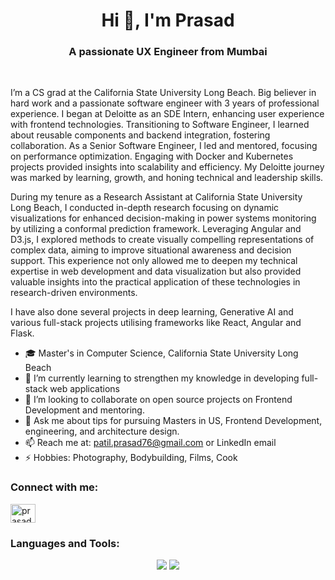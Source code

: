 <h1 align="center">Hi 👋, I'm Prasad</h1>
<h3 align="center">A passionate UX Engineer from Mumbai</h3>
<br/>


I’m a CS grad at the California State University Long Beach. Big believer in hard work and a passionate software engineer with 3 years of professional experience. I began at Deloitte as an SDE Intern, enhancing user experience with frontend technologies. Transitioning to Software Engineer, I learned about reusable components and backend integration, fostering collaboration. As a Senior Software Engineer, I led and mentored, focusing on performance optimization. Engaging with Docker and Kubernetes projects provided insights into scalability and efficiency. My Deloitte journey was marked by learning, growth, and honing technical and leadership skills.

During my tenure as a Research Assistant at California State University Long Beach, I conducted in-depth research focusing on dynamic visualizations for enhanced decision-making in power systems monitoring by utilizing a conformal prediction framework. Leveraging Angular and D3.js, I explored methods to create visually compelling representations of complex data, aiming to improve situational awareness and decision support. This experience not only allowed me to deepen my technical expertise in web development and data visualization but also provided valuable insights into the practical application of these technologies in research-driven environments.

I have also done several projects in deep learning, Generative AI and various full-stack projects utilising frameworks like React, Angular and Flask.

 
- 🎓 Master's in Computer Science, California State University Long Beach
- 🔭 I’m currently learning to strengthen my knowledge in developing full-stack web applications
- 👯 I’m looking to collaborate on open source projects on Frontend Development and mentoring.
- 💬 Ask me about tips for pursuing Masters in US, Frontend Development, engineering, and architecture design. 
- 📫 Reach me at: [patil.prasad76@gmail.com](mailto:patil.prasad76@gmail.com) or LinkedIn email
- ⚡ Hobbies: Photography, Bodybuilding, Films, Cook


<!--
**purrsad/purrsad** is a ✨ _special_ ✨ repository because its `README.md` (this file) appears on your GitHub profile.

Here are some ideas to get you started:

- 🔭 I’m currently working on ...
- 🌱 I’m currently learning ...
- 👯 I’m looking to collaborate on ...
- 🤔 I’m looking for help with ...
- 💬 Ask me about ...
- 📫 How to reach me: ...
- 😄 Pronouns: ...
- ⚡ Fun fact: ...
-->


<h3 align="left">Connect with me:</h3>
<p align="left">
<a href="https://linkedin.com/in/prasadpatil15" target="blank"><img align="center" src="https://raw.githubusercontent.com/rahuldkjain/github-profile-readme-generator/master/src/images/icons/Social/linked-in-alt.svg" alt="prasadpatil15" height="30" width="40" /></a>
</p>

<h3 align="left">Languages and Tools:</h3>
<div align="center">
    <img src="https://skillicons.dev/icons?i=react,angular,bootstrap,mui,html,css,vscode,github,tailwind,git" />
    <img src="https://skillicons.dev/icons?i=nodejs,python,javascript,typescript,express,firebase,mongodb,c,java,nextjs,mysql,flask" /><br>
</div>

